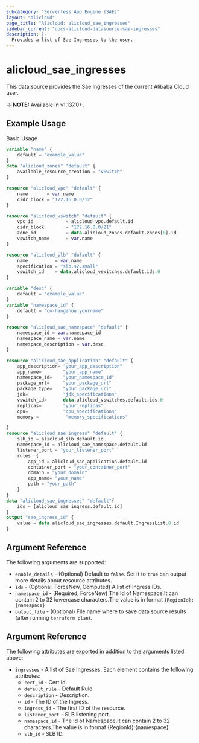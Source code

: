 ```yaml
---
subcategory: "Serverless App Engine (SAE)"
layout: "alicloud"
page_title: "Alicloud: alicloud_sae_ingresses"
sidebar_current: "docs-alicloud-datasource-sae-ingresses"
description: |-
  Provides a list of Sae Ingresses to the user.
---
```


# alicloud\_sae\_ingresses

This data source provides the Sae Ingresses of the current Alibaba Cloud user.

-> **NOTE:** Available in v1.137.0+.

## Example Usage

Basic Usage

```terraform
variable "name" {
	default = "example_value"
}
data "alicloud_zones" "default" {
	available_resource_creation = "VSwitch"
}

resource "alicloud_vpc" "default" {
	name       = var.name
	cidr_block = "172.16.0.0/12"
}

resource "alicloud_vswitch" "default" {
	vpc_id            = alicloud_vpc.default.id
	cidr_block        = "172.16.0.0/21"
	zone_id           = data.alicloud_zones.default.zones[0].id
	vswitch_name      = var.name
}

resource "alicloud_slb" "default" {
	name          = var.name
	specification = "slb.s2.small"
	vswitch_id    = data.alicloud_vswitches.default.ids.0
}

variable "desc" {
	default = "example_value"
}
variable "namespace_id" {
	default = "cn-hangzhou:yourname"
}

resource "alicloud_sae_namespace" "default" {
	namespace_id = var.namespace_id
	namespace_name = var.name
	namespace_description = var.desc
}

resource "alicloud_sae_application" "default" {
	app_description= "your_app_description"
	app_name=        "your_app_name"
	namespace_id=    "your_namespace_id"
	package_url=     "your_package_url"
	package_type=    "your_package_url"
	jdk=             "jdk_specifications"
	vswitch_id=      data.alicloud_vswitches.default.ids.0
	replicas=        "your_replicas"
	cpu=             "cpu_specifications"
	memory =          "memory_specifications"

}
resource "alicloud_sae_ingress" "default" {
	slb_id = alicloud_slb.default.id
	namespace_id = alicloud_sae_namespace.default.id
	listener_port = "your_listener_port"
	rules  {
		app_id = alicloud_sae_application.default.id
		container_port = "your_container_port"
		domain = "your_domain"
		app_name= "your_name"
		path = "your_path"
	}
}
data "alicloud_sae_ingresses" "default"{
	ids = [alicloud_sae_ingress.default.id]
}
output "sae_ingress_id" {
	value = data.alicloud_sae_ingresses.default.IngressList.0.id
} 
```

## Argument Reference

The following arguments are supported:

* `enable_details` - (Optional) Default to `false`. Set it to `true` can output more details about resource attributes.
* `ids` - (Optional, ForceNew, Computed)  A list of Ingress IDs.
* `namespace_id` - (Required, ForceNew) The Id of Namespace.It can contain 2 to 32 lowercase characters.The value is in format `{RegionId}:{namespace}`
* `output_file` - (Optional) File name where to save data source results (after running `terraform plan`).

## Argument Reference

The following attributes are exported in addition to the arguments listed above:

* `ingresses` - A list of Sae Ingresses. Each element contains the following attributes:
	* `cert_id` - Cert Id.
	* `default_rule` - Default Rule.
	* `description` - Description.
	* `id` - The ID of the Ingress.
	* `ingress_id` - The first ID of the resource.
	* `listener_port` - SLB listening port.
	* `namespace_id` - The Id of Namespace.It can contain 2 to 32 characters.The value is in format {RegionId}:{namespace}.
	* `slb_id` - SLB ID.